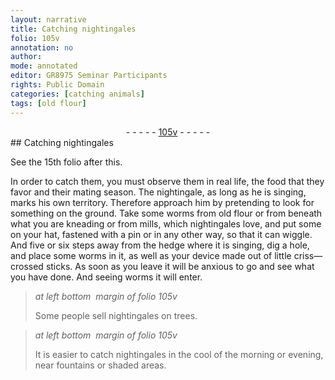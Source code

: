 ```yaml
---
layout: narrative
title: Catching nightingales
folio: 105v
annotation: no
author:
mode: annotated
editor: GR8975 Seminar Participants
rights: Public Domain
categories: [catching animals]
tags: [old flour]
---
```


 <div class="folio" align="center">- - - - - <a href="http://gallica.bnf.fr/ark:/12148/btv1b10500001g/f216.image" target="_blank">105v</a> - - - - - </div>    
## Catching nightingales

 
 See the 15th folio after this. 
 
<span class="activity"></span> In order to catch them, you must observe them in real life, the food that they favor and their mating season. The <span class="animal">nightingale</span>, as long as he is singing, marks his own territory. Therefore approach him by pretending to look for something on the ground. Take some <span class="animal">worms</span> from <span class="material">old flour</span> or from beneath what you are kneading or from mills, which <span class="animal">nightingales</span> love, and put some on your hat, fastened with a pin or in any other way, so that it can wiggle. And five or six steps away from the hedge where it is singing, dig a hole, and place some <span class="animal">worms</span> in it, as well as your device made out of little criss—crossed sticks. As soon as you leave it will be anxious to go and see what you have done. And seeing <span class="animal">worms</span> it will enter. 
 
> *at left bottom  margin of folio 105v*
> 
>  Some people sell <span class="animal">nightingales</span> on <span class="plant">trees</span>. 
 
> *at left bottom  margin of folio 105v*
> 
>  It is easier to catch <span class="animal">nightingales</span> in the cool of the morning or evening, near fountains or shaded areas. 
 